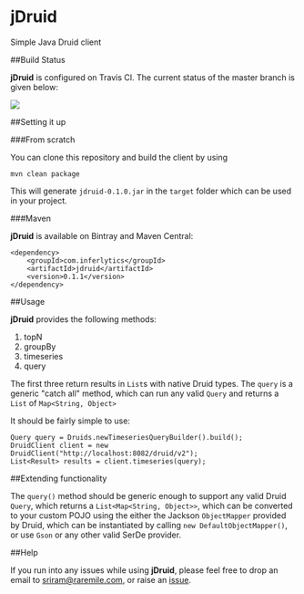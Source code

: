 # jDruid
Simple Java Druid client

##Build Status

**jDruid** is configured on Travis CI. The current status of the master branch is given below:

![](https://travis-ci.org/InferlyticsOSS/jDruid.svg?branch=master)

##Setting it up

###From scratch

You can clone this repository and build the client by using 

	mvn clean package 

This will generate `jdruid-0.1.0.jar` in the `target` folder which can be used in your project.

###Maven

**jDruid** is available on Bintray and Maven Central:

    <dependency>
	    <groupId>com.inferlytics</groupId>
	    <artifactId>jdruid</artifactId>
	    <version>0.1.1</version>
	</dependency>

##Usage

**jDruid** provides the following methods:

1. topN
2. groupBy
3. timeseries
4. query

The first three return results in `List`s with native Druid types. The `query` is a generic "catch all" method, which can run any valid `Query` and returns a `List` of `Map<String, Object>`

It should be fairly simple to use:

	Query query = Druids.newTimeseriesQueryBuilder().build();
    DruidClient client = new DruidClient("http://localhost:8082/druid/v2");
	List<Result> results = client.timeseries(query);

##Extending functionality

The `query()` method should be generic enough to support any valid Druid `Query`, which returns a `List<Map<String, Object>>`, which can be converted to your custom POJO using the either the Jackson `ObjectMapper` provided by Druid, which can be instantiated by calling `new DefaultObjectMapper()`, or use `Gson` or any other valid SerDe provider.

##Help

If you run into any issues while using **jDruid**, please feel free to drop an email to sriram@raremile.com, or raise an [issue](http://github.com/InferlyticsOSS/jDruid/issues).
